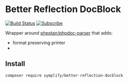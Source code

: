 # Better Reflection DocBlock

[![Build Status](https://img.shields.io/travis/Symplify/BetterReflectionDocBlock/master.svg?style=flat-square)](https://travis-ci.org/Symplify/BetterReflectionDocBlock)
[![Subscribe](https://img.shields.io/badge/subscribe-to--releases-green.svg?style=flat-square)](https://libraries.io/packagist/symplify%2Fbetter-reflection-docblock)

Wrapper around [phpstan/phpdoc-parser](https://github.com/phpstan/phpdoc-parser) that adds:

- format preserving printer
- 

## Install

```bash
composer require symplify/better-reflection-docblock
```
